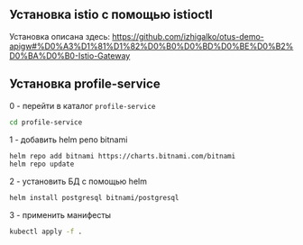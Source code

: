 ## Установка istio с помощью istioctl
Установка описана здесь:
https://github.com/izhigalko/otus-demo-apigw#%D0%A3%D1%81%D1%82%D0%B0%D0%BD%D0%BE%D0%B2%D0%BA%D0%B0-Istio-Gateway


## Установка profile-service
0 - перейти в каталог `profile-service`
```bash
cd profile-service
```
1 - добавить helm репо bitnami
```bash
helm repo add bitnami https://charts.bitnami.com/bitnami
helm repo update
```
2 - установить БД с помощью helm
```bash
helm install postgresql bitnami/postgresql
```
3 - применить манифесты
```bash
kubectl apply -f . 
```
